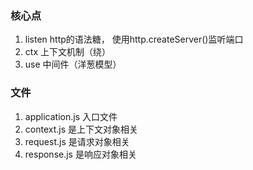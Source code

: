 ### 核心点
1. listen http的语法糖， 使用http.createServer()监听端口
2. ctx 上下文机制（绕）
3. use 中间件（洋葱模型）

### 文件
1. application.js 入口文件
2. context.js 是上下文对象相关
3. request.js 是请求对象相关
4. response.js 是响应对象相关